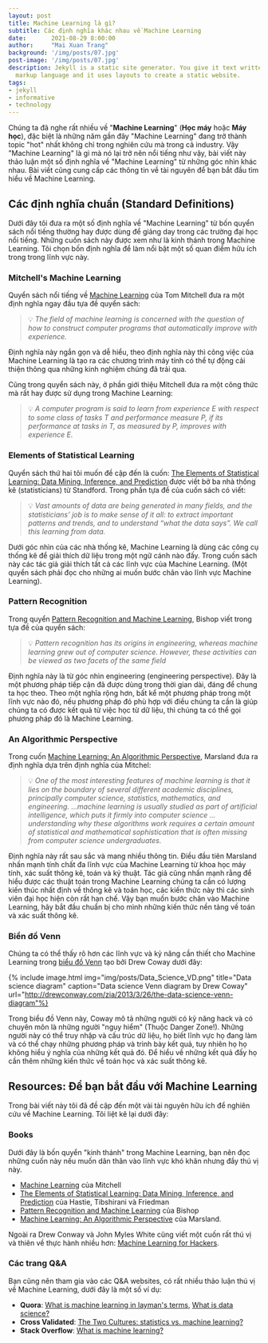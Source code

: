 ```yaml
---
layout: post
title: Machine Learning là gì?
subtitle: Các định nghĩa khác nhau về Machine Learning
date:       2021-08-29 8:00:00
author:     "Mai Xuan Trang"
background: '/img/posts/07.jpg' 
post-image: '/img/posts/07.jpg' 
description: Jekyll is a static site generator. You give it text written in your favorite
  markup language and it uses layouts to create a static website.
tags:
- jekyll
- informative
- technology
---
```

Chúng ta đã nghe rất nhiều về "<b>Machine Learning</b>" (<b>Học máy</b> hoặc <b>Máy học</b>), đặc biệt là những năm gần đây "Machine Learning" đang trở thành topic "hot" nhất không chỉ trong nghiên cứu mà trong cả industry. Vậy "Machine Learning" là gì mà nó lại trở nên nổi tiếng như vậy, bài viết này thảo luận một số định nghĩa về "Machine Learning" từ những góc nhìn khác nhau. Bài viết cũng cung cấp các thông tin về tài nguyên để bạn bắt đầu tìm hiểu về Machine Learning.

## Các định nghĩa chuẩn (Standard Definitions)

Dưới đây tôi đưa ra một số định nghĩa về "Machine Learning" từ bốn quyển sách nổi tiếng thường hay được dùng để giảng day trong các trường đại học nổi tiếng. Những cuốn sách này được xem như là kinh thánh trong Machine Learning. Tôi chọn bốn định nghĩa để làm nổi bật một số quan điểm hữu ích trong trong lĩnh vực này.

### Mitchell's Machine Learning

Quyển sách nổi tiếng về [Machine Learning](https://www.amazon.com/dp/0070428077?tag=mllog-20) của Tom Mitchell đưa ra một định nghĩa ngay đầu tựa đề quyển sách:

>💡 *The field of machine learning is concerned with the question of how to construct computer programs that automatically improve with experience.*

Định nghĩa này ngắn gọn và dễ hiểu, theo định nghĩa này thì công việc của Machine Learning là tạo ra các chương trình máy tính có thể tự động cải thiện thông qua những kinh nghiệm chúng đã trải qua.

Cũng trong quyển sách này, ở phần giới thiệu Mitchell đưa ra một công thức mà rất hay được sử dụng trong Machine Learning:

>💡 *A computer program is said to learn from experience E with respect to some class of tasks T and performance measure P, if its performance at tasks in T, as measured by P, improves with experience E.*

### Elements of Statistical Learning

Quyển sách thứ hai tôi muốn đề cập đến là cuốn: [The Elements of Statistical Learning: Data Mining, Inference, and Prediction](https://www.amazon.com/dp/0387848576?tag=mllog-20) được viết bở ba nhà thống kê (statisticians) từ Standford. Trong phần tựa đề của cuốn sách có viết:

>💡 *Vast amounts of data are being generated in many fields, and the statisticians’ job is to make sense of it all: to extract important patterns and trends, and to understand “what the data says”. We call this learning from data.*

Dưới góc nhìn của các nhà thống kê, Machine Learning là dùng các công cụ thống kê để giải thích dữ liệu trong một ngữ cánh nào đấy. Trong cuốn sách này các tác giả giải thích tất cả các lĩnh vực của Machine Learning. (Một quyển sách phải đọc cho những ai muốn bước chân vào lĩnh vực Machine Learning).

### Pattern Recognition

Trong quyển [Pattern Recognition and Machine Learning](http://www.amazon.com/dp/0387310738?tag=mllog-20), Bishop viết trong tựa đề của quyển sách:

>💡 *Pattern recognition has its origins in engineering, whereas machine learning grew out of computer science. However, these activities can be viewed as two facets of the same field*

Định nghĩa này là từ góc nhìn engineering (engineering perspective). Đây là một phương pháp tiếp cận đã được dùng trong thời gian dài, đáng để chung ta học theo. Theo một nghĩa rộng hơn, bất kể một phương pháp trong một lĩnh vực nào đó, nếu phương pháp đó phù hợp với điều chúng ta cần là giúp chúng ta có được kết quả từ việc học từ dữ liệu, thì chúng ta có thể gọi phương pháp đó là Machine Learning.

### An Algorithmic Perspective
Trong cuốn [Machine Learning: An Algorithmic Perspective](http://www.amazon.com/dp/B005H6YE18?tag=mllog-20), Marsland đưa ra định nghĩa dựa trên định nghĩa của Mitchel:

>💡 *One of the most interesting features of machine learning is that it lies on the boundary of several different academic disciplines, principally computer science, statistics, mathematics, and engineering. …machine learning is usually studied as part of artificial intelligence, which puts it firmly into computer science …understanding why these algorithms work requires a certain amount of statistical and mathematical sophistication that is often missing from computer science undergraduates.*

Định nghĩa này rất sau sắc và mang nhiều thông tin. Điều đầu tiên Marsland nhấn mạnh tính chất đa lĩnh vực của Machine Learning từ khoa học máy tính, xác suất thông kê, toán và kỷ thuật. Tác giả cũng nhấn mạnh rằng để hiểu được các thuật toán trong Machine Learning chúng ta cần có lượng kiến thúc nhất định về thông kê và toán học, các kiến thức này thì các sinh viên đại học hiện còn rất hạn chế. Vậy bạn muốn bước chân vào Machine Learning, hãy bắt đầu chuẩn bị cho mình những kiến thức nền tảng về toán và xác suất thông kê.

### Biển đồ Venn

Chúng ta có thể thấy rõ hơn các lĩnh vực và kỷ năng cần thiết cho Machine Learning trong [biểu đồ Venn](http://drewconway.com/zia/2013/3/26/the-data-science-venn-diagram) tạo bởi Drew Coway dưới đây:

{% include image.html
            img="img/posts/Data_Science_VD.png"
            title="Data science diagram"
            caption="Data science Venn diagram by Drew Coway"
            url="http://drewconway.com/zia/2013/3/26/the-data-science-venn-diagram"%}

Trong biểu đồ Venn này, Coway mô tả những người có kỷ năng hack và có chuyên môn là những người "nguy hiểm" (Thuộc Danger Zone!). Những người này có thể truy nhập và cấu trúc dữ liệu, họ biết lĩnh vực họ đang làm và có thể chạy những phương pháp và trình bày kết quả, tuy nhiên họ họ không hiểu ý nghĩa của những kết quả đó. Để hiểu về những kết quả đấy họ cần thêm những kiến thức về toán học và xác suất thông kê.

## Resources: Để bạn bắt đầu với Machine Learning

Trong bài viết này tôi đã đề cập đến một vài tài nguyên hữu ích để nghiên cứu về Machine Learning. Tôi liệt kê lại dưới đây:

### Books

Dưới đây là bốn quyển "kinh thánh" trong Machine Learning, bạn nên đọc những cuốn này nếu muốn dân thân vào lĩnh vực khó khăn nhưng đầy thú vị này.

* [Machine Learning](https://www.amazon.com/dp/0070428077?tag=mllog-20) của Mitchell
* [The Elements of Statistical Learning: Data Mining, Inference, and Prediction](https://www.amazon.com/dp/0387848576?tag=mllog-20) của Hastie, Tibshirani và Friedman
* [Pattern Recognition and Machine Learning](http://www.amazon.com/dp/0387310738?tag=mllog-20) của Bishop
* [Machine Learning: An Algorithmic Perspective](http://www.amazon.com/dp/B005H6YE18?tag=mllog-20) của Marsland.

Ngoài ra Drew Conway và John Myles White cũng viết một cuốn rất thú vị và thiên về thực hành nhiều hơn: [Machine Learning for Hackers](http://www.amazon.com/dp/1449303714?tag=mllog-20).

### Các trang Q&A

Bạn cũng nên tham gia vào các Q&A websites, có rất nhiều thảo luận thú vị về Machine Learning, dưới đây là một số ví dụ:

- **Quora**: [What is machine learning in layman's terms](https://www.quora.com/What-is-machine-learning-in-laymans-terms-1?redirected_qid=1155077), [What is data science?](https://www.quora.com/Data-Science/What-is-data-science)
- **Cross Validated**: [The Two Cultures: statistics vs. machine learning?](http://stats.stackexchange.com/questions/6/the-two-cultures-statistics-vs-machine-learning)
- **Stack Overflow**: [ What is machine learning?](http://stackoverflow.com/questions/2620343/what-is-machine-learning)